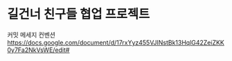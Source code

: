 # 길건너 친구들 협업 프로젝트

커밋 메세지 컨벤션
https://docs.google.com/document/d/17rxYyz455VJINstBk13HqlG42ZeiZKK0y7Fa2NkVsWE/edit#
